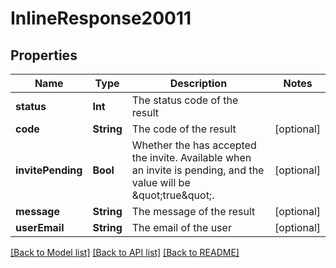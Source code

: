 # InlineResponse20011

## Properties
Name | Type | Description | Notes
------------ | ------------- | ------------- | -------------
**status** | **Int** | The status code of the result | 
**code** | **String** | The code of the result | [optional] 
**invitePending** | **Bool** | Whether the has accepted the invite. Available when an invite is pending, and the value will be \&quot;true\&quot;. | [optional] 
**message** | **String** | The message of the result | [optional] 
**userEmail** | **String** | The email of the user | [optional] 

[[Back to Model list]](../README.md#documentation-for-models) [[Back to API list]](../README.md#documentation-for-api-endpoints) [[Back to README]](../README.md)


